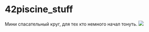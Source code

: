 # 42piscine_stuff
Мини спасательный круг, для тех кто немного начал тонуть.
![](https://github.com/zanydazanydnaya/42piscine_stuff/blob/master/please_stand_by.jpg)
